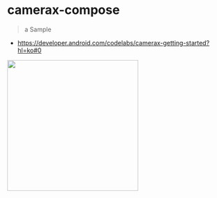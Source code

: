 # camerax-compose
> a Sample

* https://developer.android.com/codelabs/camerax-getting-started?hl=ko#0

<img src="https://github.com/user-attachments/assets/a5a6eede-9eed-4cea-9806-c968b3bd40ca" width=300/>

  

